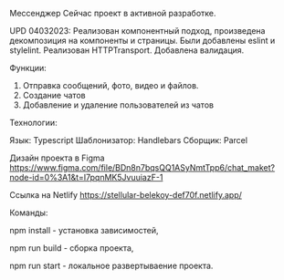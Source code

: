 Мессенджер
Сейчас проект в активной разработке.

UPD 04032023:
Реализован компонентный подход, произведена декомпозиция на компоненты и страницы.
Были добавлены eslint и stylelint. 
Реализован HTTPTransport.
Добавлена валидация.

Функции: 

1. Отправка сообщений, фото, видео и файлов.
2. Создание чатов
3. Добавление и удаление пользователей из чатов

Технологии:

Язык: Typescript
Шаблонизатор: Handlebars
Сборщик: Parcel

Дизайн проекта в Figma
https://www.figma.com/file/BDn8n7bqsQQ1ASyNmtTpp6/chat_maket?node-id=0%3A1&t=I7pqnMK5JvuuiazF-1

Ссылка на Netlify
https://stellular-belekoy-def70f.netlify.app/

Команды:

npm install - установка зависимостей,

npm run build - сборка проекта,

npm run start - локальное развертываение проекта.
